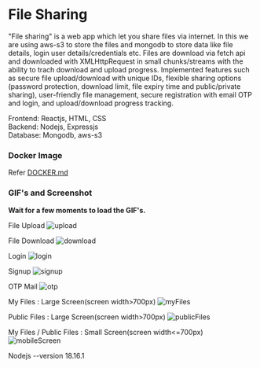 # File Sharing    
    
"File sharing" is a web app which let you share files via internet. In this we are using aws-s3 to store the files and mongodb to store data like file details, login user details/credentials etc. Files are download via fetch api and downloaded with XMLHttpRequest in small chunks/streams with the ability to trach download and upload progress.
Implemented features such as secure file upload/download with unique IDs, flexible sharing options (password protection,
download limit, file expiry time and public/private sharing), user-friendly file management, secure registration with
email OTP and login, and upload/download progress tracking.
       
Frontend: Reactjs, HTML, CSS    
Backend: Nodejs, Expressjs    
Database: Mongodb, aws-s3   

### Docker Image
Refer [DOCKER.md](https://github.com/Dy-123/File_Sharing/blob/master/DOCKER.md)

### GIF's and Screenshot    
**Wait for a few moments to load the GIF's.**

File Upload
![upload](https://github.com/Dy-123/File_Sharing/assets/54953527/51f740f1-4613-4a21-9845-95a14b27b0b1)

File Download
![download](https://github.com/Dy-123/File_Sharing/assets/54953527/fb85ab06-884d-4a9b-aabf-2bd3ab296e05)

Login
![login](https://github.com/Dy-123/File_Sharing/assets/54953527/036f162a-6dcf-469e-ae87-a9ba308e8b84)

Signup
![signup](https://github.com/Dy-123/File_Sharing/assets/54953527/57f4be29-a870-4a50-98cd-d5609525197b)

OTP Mail
![otp](https://github.com/Dy-123/File_Sharing/assets/54953527/496cfdf2-f093-4fff-aef2-6aba5226de79)

My Files : Large Screen(screen width>700px)
![myFiles](https://github.com/Dy-123/File_Sharing/assets/54953527/bb4a82d0-a9a3-4cea-b391-7b2a9a2e3401)

Public Files : Large Screen(screen width>700px)
![publicFiles](https://github.com/Dy-123/File_Sharing/assets/54953527/6280c2e1-ddca-4fa1-8f8a-9fb2b670ff7a)

My Files / Public Files : Small Screen(screen width<=700px)       
![mobileScreen](https://github.com/Dy-123/File_Sharing/assets/54953527/31803778-558d-476c-bf0a-f971e4b943c7)

Nodejs --version 18.16.1
